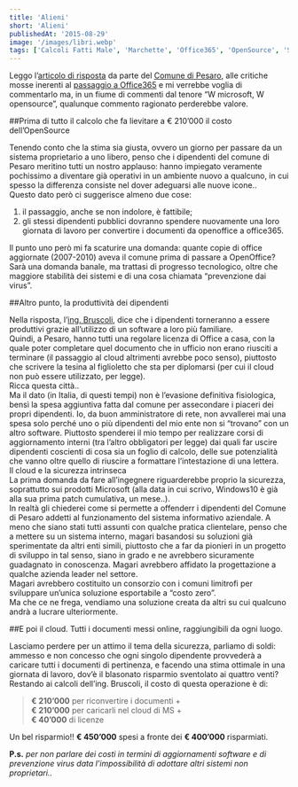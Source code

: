 ```yaml
---
title: 'Alieni'
short: 'Alieni'
publishedAt: '2015-08-29'
image: '/images/libri.webp'
tags: ['Calcoli Fatti Male', 'Marchette', 'Office365', 'OpenSource', 'Sicurezza', 'Windows', 'Wired']
---
```


Leggo l’[articolo di risposta](http://www.wired.it/gadget/computer/2015/08/28/office-vs-open-source-comune-pesaro-conferma/) da parte del [Comune di Pesaro](http://www.comune.pesaro.pu.it/), alle critiche mosse inerenti al [passaggio a Office365](http://www.wired.it/economia/business/2015/08/25/pesaro-addio-open-source/) e mi verrebbe voglia di commentarlo ma, in un fiume di commenti dal tenore “W microsoft, W opensource”, qualunque commento ragionato perderebbe valore.

##Prima di tutto il calcolo che fa lievitare a € 210’000 il costo dell’OpenSource

Tenendo conto che la stima sia giusta, ovvero un giorno per passare da un sistema proprietario a uno libero, penso che i dipendenti del comune di Pesaro meritino tutti un nostro applauso: hanno impiegato veramente pochissimo a diventare già operativi in un ambiente nuovo a qualcuno, in cui spesso la differenza consiste nel dover adeguarsi alle nuove icone..  
Questo dato però ci suggerisce almeno due cose:

1. il passaggio, anche se non indolore, è fattibile;
2. gli stessi dipendenti pubblici dovranno spendere nuovamente una loro giornata di lavoro per convertire i documenti da openoffice a office365.

Il punto uno però mi fa scaturire una domanda: quante copie di office aggiornate (2007-2010) aveva il comune prima di passare a OpenOffice? Sarà una domanda banale, ma trattasi di progresso tecnologico, oltre che maggiore stabilità dei sistemi e di una cosa chiamata “prevenzione dai virus”.

##Altro punto, la produttività dei dipendenti

Nella risposta, l’[ing. Bruscoli](https://www.linkedin.com/pub/stefano-bruscoli/1a/b42/b2a), dice che i dipendenti torneranno a essere produttivi grazie all’utilizzo di un software a loro più familiare.  
Quindi, a Pesaro, hanno tutti una regolare licenza di Office a casa, con la quale poter completare quel documento che in ufficio non erano riusciti a terminare (il passaggio al cloud altrimenti avrebbe poco senso), piuttosto che scrivere la tesina al figlioletto che sta per diplomarsi (per cui il cloud non può essere utilizzato, per legge).  
Ricca questa città..  
Ma il dato (in Italia, di questi tempi) non è l’evasione definitiva fisiologica, bensì la spesa aggiuntiva fatta dal comune per assecondare i piaceri dei propri dipendenti. Io, da buon amministratore di rete, non avvallerei mai una spesa solo perché uno o più dipendenti del mio ente non si “trovano” con un altro software. Piuttosto spenderei il mio tempo per realizzare corsi di aggiornamento interni (tra l’altro obbligatori per legge) dai quali far uscire dipendenti coscienti di cosa sia un foglio di calcolo, delle sue potenzialità che vanno oltre quello di riuscire a formattare l’intestazione di una lettera.  
Il cloud e la sicurezza intrinseca  
La prima domanda da fare all’ingegnere riguarderebbe proprio la sicurezza, soprattutto sui prodotti Microsoft (alla data in cui scrivo,  Windows10 è già alla sua prima patch cumulativa, un mese..).  
In realtà gli chiederei come si permette a offenderr i dipendenti del Comune di Pesaro addetti al funzionamento del sistema informativo aziendale. A meno che siano stati tutti assunti con qualche pratica clientelare, penso che a mettere su un sistema interno, magari basandosi su soluzioni già sperimentate da altri enti simili, piuttosto che a far da pionieri in un progetto di sviluppo in tal senso, siano in grado e ne avrebbero sicuramente guadagnato in conoscenza. Magari avrebbero affidato la progettazione a qualche azienda leader nel settore.  
Magari avrebbero costituito un consorzio con i comuni limitrofi per sviluppare un’unica soluzione esportabile a “costo zero”.  
Ma che ce ne frega, vendiamo una soluzione creata da altri su cui qualcuno andrà a lucrare ulteriormente.

##E poi il cloud. Tutti i documenti messi online, raggiungibili da ogni luogo.

Lasciamo perdere per un attimo il tema della sicurezza, parliamo di soldi: ammesso e non concesso che ogni singolo dipendente provvederà a caricare tutti i documenti di pertinenza, e facendo una stima ottimale in una giornata di lavoro, dov’è il blasonato risparmio sventolato ai quattro venti?  
 Restando ai calcoli dell’ing. Bruscoli, il costo di questa operazione è di:

> **€ 210’000** per riconvertire i documenti +  
> **€ 210’000** per caricarli nel cloud di MS +  
> **€ 40’000** di licenze

Un bel risparmio!! **€ 450’000** spesi a fronte dei **€ 400’000** risparmiati.

**P.s.** *per non parlare dei costi in termini di aggiornamenti software e di prevenzione virus data l’impossibilità di adottare altri sistemi non proprietari..*


